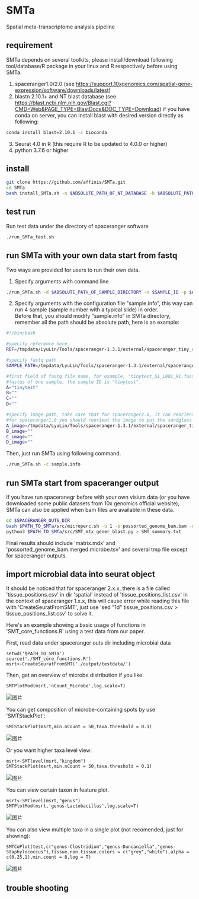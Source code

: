 # SMTa
Spatial meta-transcriptome analysis pipeline

## requirement
SMTa depends on several toolkits, please install/download following tool/database/R package in your linux and R respectively before using SMTa.

1. spaceranger1.0/2.0 (see https://support.10xgenomics.com/spatial-gene-expression/software/downloads/latest)
2. blastn 2.10.1+ and NT blast database (see https://blast.ncbi.nlm.nih.gov/Blast.cgi?CMD=Web&PAGE_TYPE=BlastDocs&DOC_TYPE=Download)
   if you have conda on server, you can install blast with desired version directly as following:
```Bash
conda install blast=2.10.1 -c bioconda
```
3. Seurat 4.0 in R (this require R to be updated to 4.0.0 or higher)
4. python 3.7.6 or higher

## install
```Bash
git clone https://github.com/affinis/SMTa.git
cd SMTa
bash install_SMTa.sh -n $ABSOLUTE_PATH_OF_NT_DATABASE -b $ABSOLUTE_PATH_OF_BLASTN -s $ABSOLUTE_PATH_OF_SPACERANGER
```
## test run
Run test data under the directory of spaceranger software 
```Bash
./run_SMTa_test.sh
```

## run SMTa with your own data start from fastq
Two ways are provided for users to run their own data.
1. Specify arguments with command line
```Bash
./run_SMTa.sh -d $ABSOLUTE_PATH_OF_SAMPLE_DIRECTORY -s $SAMPLE_ID -p $ABSOLUTE_PATH_OF_SAMPLE_IMAGE -r $ABSOLUTE_REFERENCE_PATH
```
2. Specify arguments with the configuration file "sample.info", this way can run 4 sample (sample number with a typical slide) in order.\
Before that, you should modify "sample.info" in SMTa directory, remember all the path should be absolute path, here is an example:
```Bash
#!/bin/bash

#specify reference here
REF=/tmpdata/LyuLin/Tools/spaceranger-1.3.1/external/spaceranger_tiny_ref/1.0.0

#specify fastq path
SAMPLE_PATH=/tmpdata/LyuLin/Tools/spaceranger-1.3.1/external/spaceranger_tiny_inputs/fastqs

#first field of fastq file name, for example, "tinytest_S1_L001_R1.fastq.gz" and "tinytest_S1_L001_R2.fastq.gz" are 
#fastqs of one sample, the sample ID is "tinytest".
A="tinytest"
B=""
C=""
D=""

#specify image path, take care that for spaceranger2.0, it can reorient image automaticly while spaceranger1.0 not, 
#for spaceranger1.0 you should reorient the image to put the sandglass-like shape at upleft position.
A_image=/tmpdata/LyuLin/Tools/spaceranger-1.3.1/external/spaceranger_tiny_inputs/image/tinyimage.jpg
B_image=""
C_image=""
D_image=""
```
Then, just run SMTa using following command.
```Bash
./run_SMTa.sh -c sample.info
```

## run SMTa start from spaceranger output
If you have run spaceranegr before with your own visium data (or you have downloaded some public datasets from 10x genomics official website), SMTa can also be applied when bam files are available in these data.
```Bash
cd $SPACERANGER_OUTS_DIR
bash $PATH_TO_SMTa/src/microperc.sh -u 1 -b possorted_genome_bam.bam -d $ABSOLUTE_PATH_OF_NT_DATABASE
python3 $PATH_TO_SMTa/src/SMT_mtx_gener_blast.py > SMT_summary.txt
```
Final results should include 'matrix.mdx' and 'possorted_genome_bam.merged.microbe.tsv' and several tmp file except for spaceranger outputs.

## import microbial data into seurat object
It should be noticed that for spaceranger 2.x.x, there is a file called 'tissue_positions.csv' in dir 'spatial' instead of 'tissue_positions_list.csv' in the context of spaceranger 1.x.x, this will cause error while reading this file with 'CreateSeuratFromSMT', just use 'sed "1d" tissue_positions.csv > tissue_positions_list.csv' to solve it.<br>

Here's an example showing a basic usage of functions in 'SMT_core_functions.R' using a test data from our paper.<br>

First, read data under spaceranger outs dir including microbial data
```
setwd('$PATH_TO_SMTa')
source('./SMT_core_functions.R')
msrt<-CreateSeuratFromSMT('./output/testdata/')
```
Then, get an overview of microbe distribution if you like.
```
SMTPlotMod(msrt,'nCount_Microbe',log.scale=T)
```
![图片](https://user-images.githubusercontent.com/92193789/198481653-cf5332c1-895c-4f48-834e-75312ebcf5ea.png)

You can get composition of microbe-containing spots by use 'SMTStackPlot':
```
SMTStackPlot(msrt,min.nCount = 50,taxa.threshold = 0.1)
```
![图片](https://user-images.githubusercontent.com/92193789/198483824-1933d177-c796-4021-ab53-3b1a8b0b4895.png)

Or you want higher taxa level view:
```
msrt<-SMTlevel(msrt,"kingdom")
SMTStackPlot(msrt,min.nCount = 50,taxa.threshold = 0.1)
```
![图片](https://user-images.githubusercontent.com/92193789/198485553-304acc29-cd5e-405e-a8ac-ee3bfb13d436.png)

You can view certain taxon in feature plot.
```
msrt<-SMTlevel(msrt,"genus")
SMTPlotMod(msrt,'genus-Lactobacillus',log.scale=T)
```
![图片](https://user-images.githubusercontent.com/92193789/198486673-4bbb8152-9e17-4472-87c5-967d84cfd90c.png)

You can also view multiple taxa in a single plot (not recomended, just for showing):
```
SMTCoPlot(test,c("genus-Clostridium","genus-Duncaniella","genus-Staphylococcus"),tissue.non.tissue.colors = c("grey","white"),alpha = c(0.25,1),min.count = 8,log = T)
```
![图片](https://user-images.githubusercontent.com/92193789/198494247-bacfcc63-cddd-4679-893b-cfafa2bcb10a.png)



## trouble shooting
